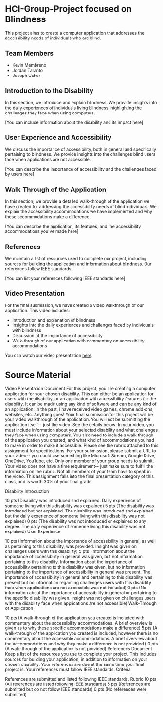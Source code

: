 # HCI-Group-Project focused on Blindness
This project aims to create a computer application that addresses the accessibility needs of individuals who are blind.

## Team Members
- Kevin Membreno
- Jordan Taranto
- Joseph Usher

## Introduction to the Disability
In this section, we introduce and explain blindness. We provide insights into the daily experiences of individuals living blindness, highlighting the challenges they face when using computers.

[You can include information about the disability and its impact here]

## User Experience and Accessibility
We discuss the importance of accessibility, both in general and specifically pertaining to blindness. We provide insights into the challenges blind users face when applications are not accessible.

[You can describe the importance of accessibility and the challenges faced by users here]

## Walk-Through of the Application
In this section, we provide a detailed walk-through of the application we have created for addressing the accessibility needs of blind individuals. We explain the accessibility accommodations we have implemented and why these accommodations make a difference.

[You can describe the application, its features, and the accessibility accommodations you've made here]

## References
We maintain a list of resources used to complete our project, including sources for building the application and information about blindness. Our references follow IEEE standards.

[You can list your references following IEEE standards here]

## Video Presentation
For the final submission, we have created a video walkthrough of our application. This video includes:
- Introduction and explanation of blindness
- Insights into the daily experiences and challenges faced by individuals with blindness
- Discussion of the importance of accessibility
- Walk-through of our application with commentary on accessibility accommodations

You can watch our video presentation [here](insert-video-url).

# Source Material
Video Presentation Document
For this project, you are creating a computer application for your chosen disability. This can either be an application for users with the disability, or an application with accessibility features for the disability. It can be made using any kind of software and can be any kind of an application. In the past, I have received video games, chrome add-ons, websites, etc. Anything goes!
Your final submission for this project will be your video walkthrough of the application. You will not be submitting the application itself-- just the video. See the details below:
In your video, you must include information about your selected disability and what challenges they face when using computers. You also need to include a walk through of the application you created, and what kind of accommodations you had to make in order to make it accessible. Please see the rubric attached to this assignment for specifications.
For your submission, please submit a URL to your video-- you could use something like Microsoft Stream, Google Drive, OneDrive, YouTube, etc. Only one member of your group needs to submit.
Your video does not have a time requirement-- just make sure to fulfill the information on the rubric. Not all members of your team have to speak in the video.
This assignment falls into the final presentation category of this class, and is worth 30% of your final grade.

Disability Introduction

10 pts (Disability was introduced and explained. Daily experience of someone living with this disability was explained)
5 pts (The disability was introduced but not explained. The disability was introduced and explained but the daily experience of someone living with this disability was not explained)
0 pts (The disability was not introduced or explained to any degree. The daily experience of someone living this disability was not explained)
User Experience

10 pts (Information about the importance of accessibility in general, as well as pertaining to this disability, was provided. Insight was given on challenges users with this disability)
5 pts (Information about the importance of accessibility in general was given, but not information pertaining to this disability. Information about the importance of accessibility pertaining to this disability was given, but no information pertaining to the importance of accessibility in general was present. The importance of accessibility in general and pertaining to this disability was present but no information regarding challenges users with this disability face when applications are not accessible was not included)
0 pts (No information about the importance of accessibility in general or pertaining to the specific disability was given. Insight was not given on challenges users with the disability face when applications are not accessible)
Walk-Through of Application

10 pts (A walk-through of the application you created is included with commentary about the accessibility accommodations. A brief overview is given as to why these specific accommodations make a difference)
5 pts (A walk-through of the application you created is included, however there is no commentary about the accessible accommodations. A brief overview about the accommodations and why they make a difference is not provided.)
0 pts (A walk-through of the application is not provided)
References Document
Keep a list of the resources you use to complete your project. This includes sources for building your application, in addition to information on your chosen disability.
Your references are due at the same time your final project is. Your references must follow IEEE standards.
Criteria

References are submitted and listed following IEEE standards.
Rubric
10 pts (All references are listed following IEEE standards)
5 pts (References are submitted but do not follow IEEE standards)
0 pts (No references were submitted)
